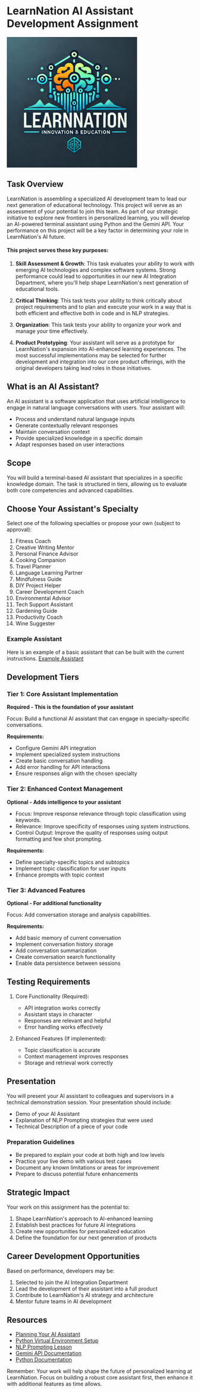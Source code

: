 # LearnNation AI Assistant Development Assignment

<img src="./assets/learn-nation-logo.webp" alt="learn nation logo" width="350">

## Task Overview

LearnNation is assembling a specialized AI development team to lead our next generation of educational technology. This project will serve as an assessment of your potential to join this team. As part of our strategic initiative to explore new frontiers in personalized learning, you will develop an AI-powered terminal assistant using Python and the Gemini API. Your performance on this project will be a key factor in determining your role in LearnNation's AI future.

#### This project serves these key purposes:

1. **Skill Assessment & Growth**: This task evaluates your ability to work with emerging AI technologies and complex software systems. Strong performance could lead to opportunities in our new AI Integration Department, where you'll help shape LearnNation's next generation of educational tools.

1. **Critical Thinking**: This task tests your ability to think critically about project requirements and to plan and execute your work in a way that is both efficient and effective both in code and in NLP strategies.

1. **Organization**: This task tests your ability to organize your work and manage your time effectively.

1. **Product Prototyping**: Your assistant will serve as a prototype for LearnNation's expansion into AI-enhanced learning experiences. The most successful implementations may be selected for further development and integration into our core product offerings, with the original developers taking lead roles in those initiatives.

## What is an AI Assistant?

An AI assistant is a software application that uses artificial intelligence to engage in natural language conversations with users. Your assistant will:
- Process and understand natural language inputs
- Generate contextually relevant responses
- Maintain conversation context
- Provide specialized knowledge in a specific domain
- Adapt responses based on user interactions

## Scope

You will build a terminal-based AI assistant that specializes in a specific knowledge domain. The task is structured in tiers, allowing us to evaluate both core competencies and advanced capabilities.

## Choose Your Assistant's Specialty

Select one of the following specialties or propose your own (subject to approval):

1. Fitness Coach
1. Creative Writing Mentor
1. Personal Finance Advisor
1. Cooking Companion
1. Travel Planner
1. Language Learning Partner
1. Mindfulness Guide
1. DIY Project Helper
1. Career Development Coach
1. Environmental Advisor
1. Tech Support Assistant
1. Gardening Guide
1. Productivity Coach
1. Wine Suggester

### Example Assistant

Here is an example of a basic assistant that can be built with the current instructions. [Example Assistant](https://drive.google.com/file/d/17Z3HL_siiINTLJ_wU-FbWunN_UkU2K1O/view?usp=sharing)


## Development Tiers

### Tier 1: Core Assistant Implementation
**Required - This is the foundation of your assistant**

Focus: Build a functional AI assistant that can engage in specialty-specific conversations.

**Requirements:**
- Configure Gemini API integration
- Implement specialized system instructions
- Create basic conversation handling
- Add error handling for API interactions
- Ensure responses align with the chosen specialty

### Tier 2: Enhanced Context Management
**Optional - Adds intelligence to your assistant**

- Focus: Improve response relevance through topic classification using keywords.
- Relevance: Improve specificity of responses using system instructions.
- Control Output: Improve the quality of responses using output formatting and few shot prompting.


**Requirements:**
- Define specialty-specific topics and subtopics
- Implement topic classification for user inputs
- Enhance prompts with topic context

### Tier 3: Advanced Features
**Optional - For additional functionality**

Focus: Add conversation storage and analysis capabilities.

**Requirements:**
- Add basic memory of current conversation
- Implement conversation history storage
- Add conversation summarization
- Create conversation search functionality
- Enable data persistence between sessions

## Testing Requirements

1. Core Functionality (Required):
   - API integration works correctly
   - Assistant stays in character
   - Responses are relevant and helpful
   - Error handling works effectively

2. Enhanced Features (If implemented):
   - Topic classification is accurate
   - Context management improves responses
   - Storage and retrieval work correctly

## Presentation

You will present your AI assistant to colleagues and supervisors in a technical demonstration session. Your presentation should include:

- Demo of your AI Assistant
- Explanation of NLP Prompting strategies that were used
- Technical Description of a piece of your code

### Preparation Guidelines
- Be prepared to explain your code at both high and low levels
- Practice your live demo with various test cases
- Document any known limitations or areas for improvement
- Prepare to discuss potential future enhancements

## Strategic Impact

Your work on this assignment has the potential to:
1. Shape LearnNation's approach to AI-enhanced learning
2. Establish best practices for future AI integrations
3. Create new opportunities for personalized education
4. Define the foundation for our next generation of products

## Career Development Opportunities

Based on performance, developers may be:
1. Selected to join the AI Integration Department
2. Lead the development of their assistant into a full product
3. Contribute to LearnNation's AI strategy and architecture
4. Mentor future teams in AI development

## Resources

- [Planning Your AI Assistant](./planning.md)
- [Python Virtual Environment Setup](https://github.com/jdrichards-pursuit/python-virtual-environment-setup)
- [NLP Prompting Lesson](https://github.com/jdrichards-pursuit/week-6.1-6.2-prompt-engineering-theory/blob/main/lesson.ipynb)
- [Gemini API Documentation](https://ai.google.dev/gemini-api/docs)
- [Python Documentation](https://docs.python.org/3/)



Remember: Your work will help shape the future of personalized learning at LearnNation. Focus on building a robust core assistant first, then enhance it with additional features as time allows.

